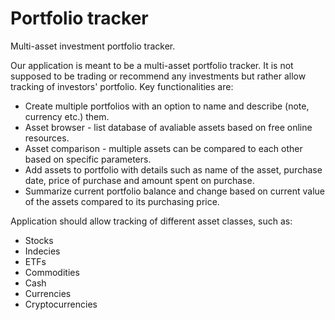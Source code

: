# Portfolio tracker
Multi-asset investment portfolio tracker.

Our application is meant to be a multi-asset portfolio tracker. It is not supposed to be trading or recommend any investments but rather allow tracking of investors' portfolio.
Key functionalities are:
- Create multiple portfolios with an option to name and describe (note, currency etc.) them.
- Asset browser - list database of avaliable assets based on free online resources.
- Asset comparison - multiple assets can be compared to each other based on specific parameters.
- Add assets to portfolio with details such as name of the asset, purchase date, price of purchase and amount spent on purchase.
- Summarize current portfolio balance and change based on current value of the assets compared to its purchasing price.

Application should allow tracking of different asset classes, such as:
- Stocks
- Indecies
- ETFs
- Commodities
- Cash
- Currencies
- Cryptocurrencies
